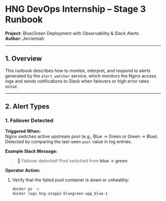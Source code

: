 # HNG DevOps Internship – Stage 3 Runbook  
**Project:** Blue/Green Deployment with Observability & Slack Alerts  
**Author:** Jerriemiah  

---

## 1. Overview

This runbook describes how to monitor, interpret, and respond to alerts generated by the `alert_watcher` service, which monitors the Nginx access logs and sends notifications to Slack when failovers or high error rates occur.

---

## 2. Alert Types

### **1. Failover Detected**
**Triggered When:**  
Nginx switches active upstream pool (e.g., Blue → Green or Green → Blue).  
Detected by comparing the last-seen `pool` value in log entries.

**Example Slack Message:**  
> :rotating_light: Failover detected! Pool switched from **blue → green**

**Operator Action:**  
1. Verify that the failed pool container is down or unhealthy:
   ```bash
   docker ps -a
   docker logs hng-stage2-bluegreen-app_blue-1
